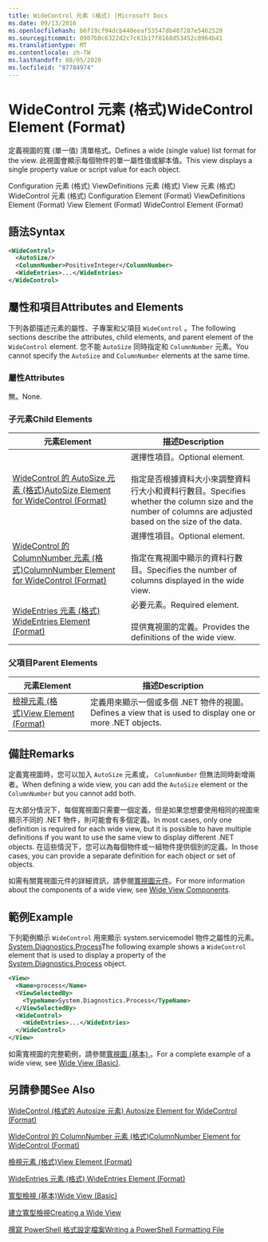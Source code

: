 ```yaml
---
title: WideControl 元素 (格式) |Microsoft Docs
ms.date: 09/13/2016
ms.openlocfilehash: b6f19cf94dcb440eeaf53547db407287e5462520
ms.sourcegitcommit: 0907b8c6322d2c7c61b17f8168d53452c8964b41
ms.translationtype: MT
ms.contentlocale: zh-TW
ms.lasthandoff: 08/05/2020
ms.locfileid: "87784974"
---
```

# <a name="widecontrol-element-format"></a><span data-ttu-id="1c402-102">WideControl 元素 (格式)</span><span class="sxs-lookup"><span data-stu-id="1c402-102">WideControl Element (Format)</span></span>

<span data-ttu-id="1c402-103">定義視圖的寬 (單一值) 清單格式。</span><span class="sxs-lookup"><span data-stu-id="1c402-103">Defines a wide (single value) list format for the view.</span></span> <span data-ttu-id="1c402-104">此視圖會顯示每個物件的單一屬性值或腳本值。</span><span class="sxs-lookup"><span data-stu-id="1c402-104">This view displays a single property value or script value for each object.</span></span>

<span data-ttu-id="1c402-105">Configuration 元素 (格式) ViewDefinitions 元素 (格式) View 元素 (格式) WideControl 元素 (格式) </span><span class="sxs-lookup"><span data-stu-id="1c402-105">Configuration Element (Format) ViewDefinitions Element (Format) View Element (Format) WideControl Element (Format)</span></span>

## <a name="syntax"></a><span data-ttu-id="1c402-106">語法</span><span class="sxs-lookup"><span data-stu-id="1c402-106">Syntax</span></span>

```xml
<WideControl>
  <AutoSize/>
  <ColumnNumber>PositiveInteger</ColumnNumber>
  <WideEntries>...</WideEntries>
</WideControl>
```

## <a name="attributes-and-elements"></a><span data-ttu-id="1c402-107">屬性和項目</span><span class="sxs-lookup"><span data-stu-id="1c402-107">Attributes and Elements</span></span>

<span data-ttu-id="1c402-108">下列各節描述元素的屬性、子專案和父項目 `WideControl` 。</span><span class="sxs-lookup"><span data-stu-id="1c402-108">The following sections describe the attributes, child elements, and parent element of the `WideControl` element.</span></span> <span data-ttu-id="1c402-109">您不能 `AutoSize` 同時指定和 `ColumnNumber` 元素。</span><span class="sxs-lookup"><span data-stu-id="1c402-109">You cannot specify the `AutoSize` and `ColumnNumber` elements at the same time.</span></span>

### <a name="attributes"></a><span data-ttu-id="1c402-110">屬性</span><span class="sxs-lookup"><span data-stu-id="1c402-110">Attributes</span></span>

<span data-ttu-id="1c402-111">無。</span><span class="sxs-lookup"><span data-stu-id="1c402-111">None.</span></span>

### <a name="child-elements"></a><span data-ttu-id="1c402-112">子元素</span><span class="sxs-lookup"><span data-stu-id="1c402-112">Child Elements</span></span>

|<span data-ttu-id="1c402-113">元素</span><span class="sxs-lookup"><span data-stu-id="1c402-113">Element</span></span>|<span data-ttu-id="1c402-114">描述</span><span class="sxs-lookup"><span data-stu-id="1c402-114">Description</span></span>|
|-------------|-----------------|
|[<span data-ttu-id="1c402-115">WideControl 的 AutoSize 元素 (格式)</span><span class="sxs-lookup"><span data-stu-id="1c402-115">AutoSize Element for WideControl (Format)</span></span>](./autosize-element-for-widecontrol-format.md)|<span data-ttu-id="1c402-116">選擇性項目。</span><span class="sxs-lookup"><span data-stu-id="1c402-116">Optional element.</span></span><br /><br /> <span data-ttu-id="1c402-117">指定是否根據資料大小來調整資料行大小和資料行數目。</span><span class="sxs-lookup"><span data-stu-id="1c402-117">Specifies whether the column size and the number of columns are adjusted based on the size of the data.</span></span>|
|[<span data-ttu-id="1c402-118">WideControl 的 ColumnNumber 元素 (格式)</span><span class="sxs-lookup"><span data-stu-id="1c402-118">ColumnNumber Element for WideControl (Format)</span></span>](./columnnumber-element-for-widecontrol-format.md)|<span data-ttu-id="1c402-119">選擇性項目。</span><span class="sxs-lookup"><span data-stu-id="1c402-119">Optional element.</span></span><br /><br /> <span data-ttu-id="1c402-120">指定在寬視圖中顯示的資料行數目。</span><span class="sxs-lookup"><span data-stu-id="1c402-120">Specifies the number of columns displayed in the wide view.</span></span>|
|[<span data-ttu-id="1c402-121">WideEntries 元素 (格式) </span><span class="sxs-lookup"><span data-stu-id="1c402-121">WideEntries Element (Format)</span></span>](./wideentries-element-for-widecontrol-format.md)|<span data-ttu-id="1c402-122">必要元素。</span><span class="sxs-lookup"><span data-stu-id="1c402-122">Required element.</span></span><br /><br /> <span data-ttu-id="1c402-123">提供寬視圖的定義。</span><span class="sxs-lookup"><span data-stu-id="1c402-123">Provides the definitions of the wide view.</span></span>|

### <a name="parent-elements"></a><span data-ttu-id="1c402-124">父項目</span><span class="sxs-lookup"><span data-stu-id="1c402-124">Parent Elements</span></span>

|<span data-ttu-id="1c402-125">元素</span><span class="sxs-lookup"><span data-stu-id="1c402-125">Element</span></span>|<span data-ttu-id="1c402-126">描述</span><span class="sxs-lookup"><span data-stu-id="1c402-126">Description</span></span>|
|-------------|-----------------|
|[<span data-ttu-id="1c402-127">檢視元素 (格式)</span><span class="sxs-lookup"><span data-stu-id="1c402-127">View Element (Format)</span></span>](./view-element-format.md)|<span data-ttu-id="1c402-128">定義用來顯示一個或多個 .NET 物件的視圖。</span><span class="sxs-lookup"><span data-stu-id="1c402-128">Defines a view that is used to display one or more .NET objects.</span></span>|

## <a name="remarks"></a><span data-ttu-id="1c402-129">備註</span><span class="sxs-lookup"><span data-stu-id="1c402-129">Remarks</span></span>

<span data-ttu-id="1c402-130">定義寬視圖時，您可以加入 `AutoSize` 元素或， `ColumnNumber` 但無法同時新增兩者。</span><span class="sxs-lookup"><span data-stu-id="1c402-130">When defining a wide view, you can add the `AutoSize` element or the `ColumnNumber` but you cannot add both.</span></span>

<span data-ttu-id="1c402-131">在大部分情況下，每個寬視圖只需要一個定義，但是如果您想要使用相同的視圖來顯示不同的 .NET 物件，則可能會有多個定義。</span><span class="sxs-lookup"><span data-stu-id="1c402-131">In most cases, only one definition is required for each wide view, but it is possible to have multiple definitions if you want to use the same view to display different .NET objects.</span></span> <span data-ttu-id="1c402-132">在這些情況下，您可以為每個物件或一組物件提供個別的定義。</span><span class="sxs-lookup"><span data-stu-id="1c402-132">In those cases, you can provide a separate definition for each object or set of objects.</span></span>

<span data-ttu-id="1c402-133">如需有關寬視圖元件的詳細資訊，請參閱[寬視圖元件](./creating-a-wide-view.md)。</span><span class="sxs-lookup"><span data-stu-id="1c402-133">For more information about the components of a wide view, see [Wide View Components](./creating-a-wide-view.md).</span></span>

## <a name="example"></a><span data-ttu-id="1c402-134">範例</span><span class="sxs-lookup"><span data-stu-id="1c402-134">Example</span></span>

<span data-ttu-id="1c402-135">下列範例顯示 `WideControl` 用來顯示 system.servicemodel 物件之屬性的元素。 [System.Diagnostics.Process](/dotnet/api/System.Diagnostics.Process)</span><span class="sxs-lookup"><span data-stu-id="1c402-135">The following example shows a `WideControl` element that is used to display a property of the [System.Diagnostics.Process](/dotnet/api/System.Diagnostics.Process) object.</span></span>

```xml
<View>
  <Name>process</Name>
  <ViewSelectedBy>
    <TypeName>System.Diagnostics.Process</TypeName>
  </ViewSelectedBy>
  <WideControl>
    <WideEntries>...</WideEntries>
  </WideControl>
</View>
```

<span data-ttu-id="1c402-136">如需寬視圖的完整範例，請參閱[寬視圖 (基本) ](./wide-view-basic.md)。</span><span class="sxs-lookup"><span data-stu-id="1c402-136">For a complete example of a wide view, see [Wide View (Basic)](./wide-view-basic.md).</span></span>

## <a name="see-also"></a><span data-ttu-id="1c402-137">另請參閱</span><span class="sxs-lookup"><span data-stu-id="1c402-137">See Also</span></span>

[<span data-ttu-id="1c402-138">WideControl (格式的 Autosize 元素) </span><span class="sxs-lookup"><span data-stu-id="1c402-138">Autosize Element for WideControl (Format)</span></span>](./autosize-element-for-widecontrol-format.md)

[<span data-ttu-id="1c402-139">WideControl 的 ColumnNumber 元素 (格式)</span><span class="sxs-lookup"><span data-stu-id="1c402-139">ColumnNumber Element for WideControl (Format)</span></span>](./columnnumber-element-for-widecontrol-format.md)

[<span data-ttu-id="1c402-140">檢視元素 (格式)</span><span class="sxs-lookup"><span data-stu-id="1c402-140">View Element (Format)</span></span>](./view-element-format.md)

[<span data-ttu-id="1c402-141">WideEntries 元素 (格式) </span><span class="sxs-lookup"><span data-stu-id="1c402-141">WideEntries Element (Format)</span></span>](./wideentries-element-for-widecontrol-format.md)

[<span data-ttu-id="1c402-142">寬型檢視 (基本)</span><span class="sxs-lookup"><span data-stu-id="1c402-142">Wide View (Basic)</span></span>](./wide-view-basic.md)

[<span data-ttu-id="1c402-143">建立寬型檢視</span><span class="sxs-lookup"><span data-stu-id="1c402-143">Creating a Wide View</span></span>](./creating-a-wide-view.md)

[<span data-ttu-id="1c402-144">撰寫 PowerShell 格式設定檔案</span><span class="sxs-lookup"><span data-stu-id="1c402-144">Writing a PowerShell Formatting File</span></span>](./writing-a-powershell-formatting-file.md)
